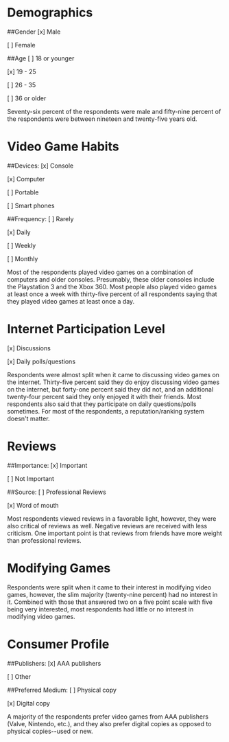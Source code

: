 # Demographics
##Gender
[x] Male

[ ] Female

##Age
[ ] 18 or younger

[x] 19 - 25

[ ] 26 - 35

[ ] 36 or older

Seventy-six percent of the respondents were male and fifty-nine percent of the
respondents were between nineteen and twenty-five years old.

# Video Game Habits
##Devices:
[x] Console

[x] Computer

[ ] Portable

[ ] Smart phones

##Frequency:
[ ] Rarely

[x] Daily

[ ] Weekly

[ ] Monthly

Most of the respondents played video games on a combination of computers and
older consoles. Presumably, these older consoles include the Playstation 3 and
the Xbox 360. Most people also played video games at least once a week with
thirty-five percent of all respondents saying that they played video games at
least once a day.

# Internet Participation Level
[x] Discussions

[x] Daily polls/questions

Respondents were almost split when it came to discussing video games on the
internet. Thirty-five percent said they do enjoy discussing video games on the
internet, but forty-one percent said they did not, and an additional twenty-four
percent said they only enjoyed it with their friends. Most respondents also said
that they participate on daily questions/polls sometimes. For most of the
respondents, a reputation/ranking system doesn't matter.

# Reviews
##Importance:
[x] Important

[ ] Not Important

##Source:
[ ] Professional Reviews

[x] Word of mouth

Most respondents viewed reviews in a favorable light, however, they were also
critical of reviews as well. Negative reviews are received with less criticism.
One important point is that reviews from friends have more weight than
professional reviews.

# Modifying Games
Respondents were split when it came to their interest in modifying video games,
however, the slim majority (twenty-nine percent) had no interest in it. Combined
with those that answered two on a five point scale with five being very
interested, most respondents had little or no interest in modifying video games.

# Consumer Profile
##Publishers:
[x] AAA publishers

[ ] Other

##Preferred Medium:
[ ] Physical copy

[x] Digital copy

A majority of the respondents prefer video games from AAA publishers (Valve,
Nintendo, etc.), and they also prefer digital copies as opposed to physical
copies--used or new.
